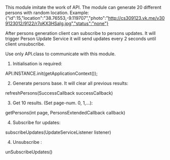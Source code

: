 This module imitate the work of API.
The module can generate 20 different persons with random location.
Example: {"id":15,"location":"38.76553,-9.119707","photo":"http://cs309123.vk.me/v309123012/9122/r7oKX3HSaIg.jpg","status":"none"}

After persons generation client can subscribe to persons updates. It will trigger Person Update Service it will send updates every 2 seconds until client unsubscribe.

Use only API.class to communicate with this module. 

1. Initialisation is required:

API.INSTANCE.init(getApplicationContext());

2. Generate persons base. It will clear all previous results:

refreshPersons(SuccessCallback successCallback)

3. Get 10 results. (Set page-num. 0, 1,...):

getPersons(int page, PersonsExtendedCallback callback)

4. Subscribe for updates:

subscribeUpdates(UpdateServiceListener listener)

4. Unsubscribe :

unSubscribeUpdates()

